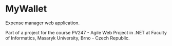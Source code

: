 # MyWallet
Expense manager web application. 

Part of a project for the course PV247 - Agile Web Project in .NET at Faculty of Informatics, Masaryk University, Brno - Czech Republic.
